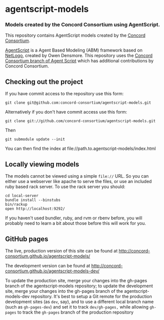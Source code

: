 agentscript-models
==================

### Models created by the Concord Consortium using AgentScript.

This repository contains AgentScript models created by the [Concord Consortium](http://www.concord.org).

[AgentScript](https://github.com/backspaces/agentscript) is a Agent Based Modeling (ABM) framework based on [NetLogo](http://ccl.northwestern.edu/netlogo/), created by Owen Densmore. This repository uses the [Concord Consortium branch of Agent Script](https://github.com/concord-consortium/agentscript) which has additional contributions by Concord Consortium.

## Checking out the project

If you have commit access to the repository use this form:

    git clone git@github.com:concord-consortium/agentscript-models.git

Alternatively if you don't have commit access use this form:

    git clone git://github.com/concord-consortium/agentscript-models.git

Then

    git submodule update --init

You can then find the index at file://path.to.agentscript-models/index.html

## Locally viewing models

The models cannot be viewed using a simple `file://` URL.
So you can either use a webserver like apache to serve the files, or use an included ruby based rack server.
To use the rack server you should:

    cd local-server
    bundle install --binstubs
    bin/rackup
    open http://localhost:9292/

If you haven't used bundler, ruby, and rvm or rbenv before, you will probably need to learn a bit about those before this will work for you.

## GitHub pages

The live, production version of this site can be found at http://concord-consortium.github.io/agentscript-models/

The development version can be found at http://concord-consortium.github.io/agentscript-models-dev/

To update the production site, merge your changes into the gh-pages branch of the agentscript-models repository; to update the development site, merge your changes into the gh-pages branch of the agentscript-models-dev repository. It's best to setup a Git remote for the production development sites (as `dev`, say), and to use a different local branch name (such as `gh-pages-dev`) and set it to track `dev/gh-pages,` while allowing `gh-pages` to track the `gh-pages` branch of the production repository
